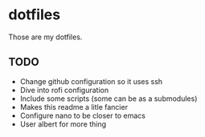 # dotfiles
Those are my dotfiles.

## TODO

- Change github configuration so it uses ssh
- Dive into rofi configuration
- Include some scripts (some can be as a submodules)
- Makes this readme a litle fancier
- Configure nano to be closer to emacs
- User albert for more thing

